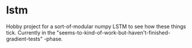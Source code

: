 # lstm

Hobby project for a sort-of-modular numpy LSTM to see how these things tick. 
Currently in the "seems-to-kind-of-work-but-haven't-finished-gradient-tests" -phase.
